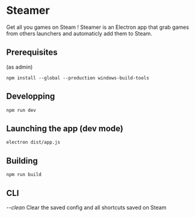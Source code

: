 # Steamer

Get all you games on Steam ! Steamer is an Electron app that grab games from others launchers and automaticly add them to Steam.

## Prerequisites

(as admin)

```
npm install --global --production windows-build-tools
```

## Developping

```
npm run dev
```

## Launching the app (dev mode)

```
electron dist/app.js
```

## Building

```
npm run build
```

## CLI

_--clean_ Clear the saved config and all shortcuts saved on Steam

